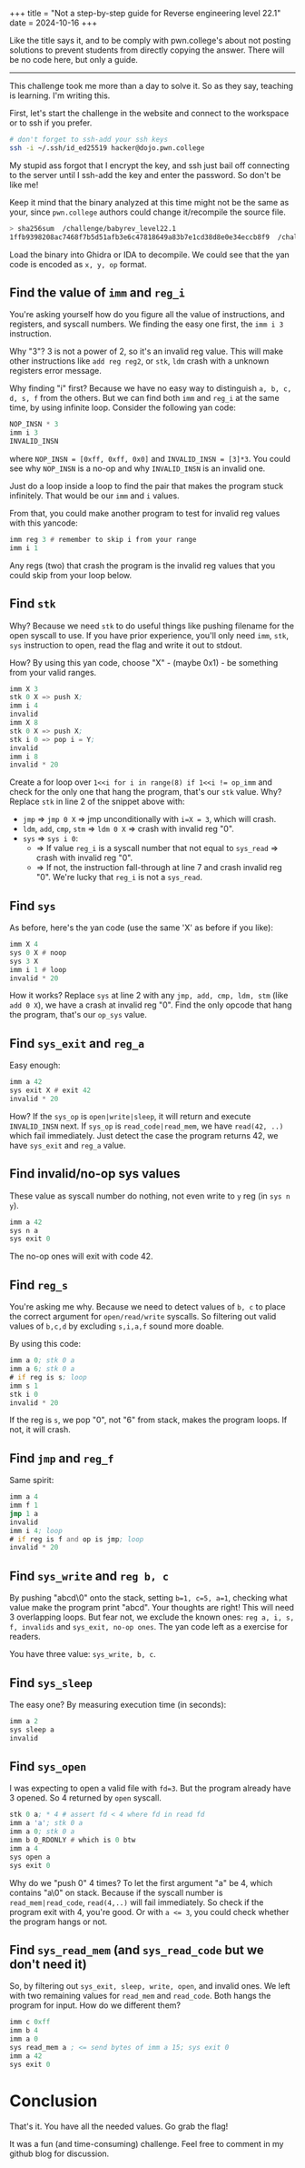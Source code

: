 +++
title = "Not a step-by-step guide for Reverse engineering level 22.1"
date = 2024-10-16
+++

Like the title says it, and to be comply with pwn.college's about not posting solutions
to prevent students from directly copying the answer. There will be no code here, but
only a guide.

---

This challenge took me more than a day to solve it. So as they say, teaching is learning.
I'm writing this.

First, let's start the challenge in the website and connect to the workspace or to ssh
if you prefer.
```bash
# don't forget to ssh-add your ssh keys
ssh -i ~/.ssh/id_ed25519 hacker@dojo.pwn.college
```

My stupid ass forgot that I encrypt the key, and ssh just bail off connecting to the server
until I ssh-add the key and enter the password. So don't be like me!

Keep it mind that the binary analyzed at this time might not be the same as your, since `pwn.college`
authors could change it/recompile the source file.

```bash
> sha256sum  /challenge/babyrev_level22.1
1ffb9398208ac7468f7b5d51afb3e6c47818649a83b7e1cd38d8e0e34eccb8f9  /challenge/babyrev_level22.1
```

Load the binary into Ghidra or IDA to decompile. We could see that the yan code is encoded as `x, y, op`
format.

## Find the value of `imm` and `reg_i`

You're asking yourself how do you figure all the value of instructions, and registers, and syscall numbers.
We finding the easy one first, the `imm i 3` instruction.

Why "3"? 3 is not a power of 2, so it's an invalid reg value. This will make other instructions like
`add reg reg2`, or `stk`, `ldm` crash with a unknown registers error message.

Why finding "i" first? Because we have no easy way to distinguish `a, b, c, d, s, f` from the others.
But we can find both `imm` and `reg_i` at the same time, by using infinite loop. Consider the following
yan code:
```asm
NOP_INSN * 3
imm i 3
INVALID_INSN
```

where `NOP_INSN = [0xff, 0xff, 0x0]` and `INVALID_INSN = [3]*3`. You could see why `NOP_INSN` is a no-op
and why `INVALID_INSN` is an invalid one.

Just do a loop inside a loop to find the pair that makes the program stuck infinitely. That would be
our `imm` and `i` values.

From that, you could make another program to test for invalid reg values with this yancode:
```asm
imm reg 3 # remember to skip i from your range
imm i 1
```

Any regs (two) that crash the program is the invalid reg values that you could skip from your loop below.

## Find `stk`

Why? Because we need `stk` to do useful things like pushing filename for the open syscall to use.
If you have prior experience, you'll only need `imm`, `stk`, `sys` instruction to open, read
the flag and write it out to stdout.

How? By using this yan code, choose "X" - (maybe 0x1) - be something from your valid ranges.
```asm
imm X 3
stk 0 X => push X;
imm i 4
invalid
imm X 8
stk 0 X => push X;
stk i 0 => pop i = Y;
invalid
imm i 8
invalid * 20
```

Create a for loop over `1<<i for i in range(8) if 1<<i != op_imm` and check for the only one
that hang the program, that's our `stk` value. Why? Replace `stk` in line 2 of the snippet above with:
* `jmp` => `jmp 0 X` => jmp unconditionally with `i=X = 3`, which will crash.
* `ldm`, `add`, `cmp`, `stm` => `ldm 0 X` => crash with invalid reg "0".
* `sys` => `sys i 0`:
  + => If value `reg_i` is a syscall number that not equal to `sys_read` => crash with invalid reg "0".
  + => If not, the instruction fall-through at line 7 and crash invalid reg "0".
  We're lucky that `reg_i` is not a `sys_read`.

## Find `sys`

As before, here's the yan code (use the same 'X' as before if you like):
```asm
imm X 4
sys 0 X # noop
sys 3 X
imm i 1 # loop
invalid * 20
```

How it works? Replace `sys` at line 2 with any `jmp, add, cmp, ldm, stm` (like `add 0 X`),
we have a crash at invalid reg "0".
Find the only opcode that hang the program, that's our `op_sys` value.

## Find `sys_exit` and `reg_a`

Easy enough:
```asm
imm a 42
sys exit X # exit 42
invalid * 20
```

How? If the `sys_op` is `open|write|sleep`, it will return and execute `INVALID_INSN` next.
If `sys_op` is `read_code|read_mem`, we have `read(42, ..)` which fail immediately.
Just detect the case the program returns 42, we have `sys_exit` and `reg_a` value.

## Find invalid/no-op sys values

These value as syscall number do nothing, not even write to `y` reg (in `sys n y`).
```asm
imm a 42
sys n a
sys exit 0
```

The no-op ones will exit with code 42.

## Find `reg_s`

You're asking me why. Because we need to detect values of `b, c` to place the
correct argument for `open/read/write` syscalls. So filtering out valid values
of `b,c,d` by excluding `s,i,a,f` sound more doable.

By using this code:
```asm
imm a 0; stk 0 a
imm a 6; stk 0 a
# if reg is s; loop
imm s 1
stk i 0
invalid * 20
```

If the reg is `s`, we pop "0", not "6" from stack, makes the program loops.
If not, it will crash.

## Find `jmp` and `reg_f`

Same spirit:
```asm
imm a 4
imm f 1
jmp 1 a
invalid
imm i 4; loop
# if reg is f and op is jmp; loop
invalid * 20
```

## Find `sys_write` and `reg b, c`

By pushing "abcd\0" onto the stack, setting `b=1, c=5, a=1`,
checking what value make the program print "abcd".
Your thoughts are right! This will need 3 overlapping loops.
But fear not, we exclude the known ones: `reg a, i, s, f, invalids`
and `sys_exit, no-op ones`. The yan code left as a exercise for readers.

You have three value: `sys_write, b, c`.

## Find `sys_sleep`

The easy one? By measuring execution time (in seconds):
```asm
imm a 2
sys sleep a
invalid
```

## Find `sys_open`

I was expecting to open a valid file with `fd=3`. But the program already have 3 opened. So 4 returned by `open` syscall.

```asm
stk 0 a; * 4 # assert fd < 4 where fd in read fd
imm a 'a'; stk 0 a
imm a 0; stk 0 a
imm b O_RDONLY # which is 0 btw
imm a 4
sys open a
sys exit 0
```

Why do we "push 0" 4 times? To let the first argument "a" be 4, which contains "a\0" on stack.
Because if the syscall number is `read_mem|read_code`, `read(4,..)` will fail immediately.
So check if the program exit with 4, you're good.
Or with `a <= 3`, you could check whether the program hangs or not.

## Find `sys_read_mem` (and `sys_read_code` but we don't need it)

So, by filtering out `sys_exit, sleep, write, open`, and invalid ones.
We left with two remaining values for `read_mem` and `read_code`.
Both hangs the program for input. How do we different them?
```asm
imm c 0xff
imm b 4
imm a 0
sys read_mem a ; <= send bytes of imm a 15; sys exit 0
imm a 42
sys exit 0
```

# Conclusion

That's it. You have all the needed values. Go grab the flag!

It was a fun (and time-consuming) challenge.
Feel free to comment in my github blog for discussion.

